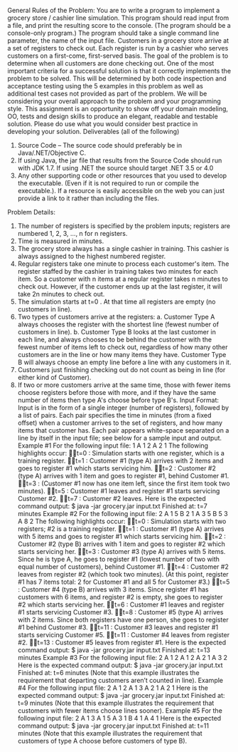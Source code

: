 General Rules of the Problem:
You are to write a program to implement a grocery store / cashier line simulation. This
program should read input from a file, and print the resulting score to the console. (The
program should be a console-only program.) The program should take a single command
line parameter, the name of the input file.
Customers in a grocery store arrive at a set of registers to check out. Each register is run
by a cashier who serves customers on a first-come, first-served basis. The goal of the
problem is to determine when all customers are done checking out.
One of the most important criteria for a successful solution is that it correctly implements
the problem to be solved. This will be determined by both code inspection and
acceptance testing using the 5 examples in this problem as well as additional test cases
not provided as part of the problem.
We will be considering your overall approach to the problem and your programming
style. This assignment is an opportunity to show off your domain modeling, OO, tests
and design skills to produce an elegant, readable and testable solution. Please do use what
you would consider best practice in developing your solution.
Deliverables (all of the following)
1) Source Code – The source code should preferably be in Java/.NET/Objective C.
2) If using Java, the jar file that results from the Source Code should run with JDK 1.7.
If using .NET the source should target .NET 3.5 or 4.0
3) Any other supporting code or other resources that you used to develop the
executable. (Even if it is not required to run or compile the executable.). If a
resource is easily accessible on the web you can just provide a link to it rather than
including the files.

Problem Details:
1) The number of registers is specified by the problem inputs; registers are numbered
1, 2, 3, ..., n for n registers.
2) Time is measured in minutes.
3) The grocery store always has a single cashier in training. This cashier is always
assigned to the highest numbered register.
4) Regular registers take one minute to process each customer's item. The register
staffed by the cashier in training takes two minutes for each item. So a customer
with n items at a regular register takes n minutes to check out. However, if the
customer ends up at the last register, it will take 2n minutes to check out.
5) The simulation starts at t=0 . At that time all registers are empty (no customers in
line).
6) Two types of customers arrive at the registers:
a. Customer Type A always chooses the register with the shortest line (fewest
number of customers in line).
b. Customer Type B looks at the last customer in each line, and always chooses
to be behind the customer with the fewest number of items left to check out,
regardless of how many other customers are in the line or how many items
they have. Customer Type B will always choose an empty line before a line
with any customers in it.
7) Customers just finishing checking out do not count as being in line (for either kind
of Customer).
8) If two or more customers arrive at the same time, those with fewer items choose
registers before those with more, and if they have the same number of items then
type A's choose before type B's.
Input Format:
Input is in the form of a single integer (number of registers), followed by a list of pairs.
Each pair specifies the time in minutes (from a fixed offset) when a customer arrives to
the set of registers, and how many items that customer has. Each pair appears white-space
separated on a line by itself in the input file; see below for a sample input and output.
Example #1
For the following input file:
1
A 1 2
A 2 1
The following highlights occur:
t=0 : Simulation starts with one register, which is a training register.
t=1 : Customer #1 (type A) arrives with 2 items and goes to register #1 which starts
servicing him.
t=2 : Customer #2 (type A) arrives with 1 item and goes to register #1, behind
Customer #1.
t=3 : (Customer #1 now has one item left, since the first item took two minutes).
t=5 : Customer #1 leaves and register #1 starts servicing Customer #2.
t=7 : Customer #2 leaves.
Here is the expected command output:
$ java -jar grocery.jar input.txt
Finished at: t=7 minutes
Example #2
For the following input file:
2
A 1 5
B 2 1
A 3 5
B 5 3
A 8 2
The following highlights occur:
t=0 : Simulation starts with two registers; #2 is a training register.
t=1 : Customer #1 (type A) arrives with 5 items and goes to register #1 which starts
servicing him.
t=2 : Customer #2 (type B) arrives with 1 item and goes to register #2 which starts
servicing her.
t=3 : Customer #3 (type A) arrives with 5 items. Since he is type A, he goes to
register #1 (lowest number of two with equal number of customers), behind
Customer #1.
t=4 : Customer #2 leaves from register #2 (which took two minutes). (At this point,
register #1 has 7 items total: 2 for Customer #1 and all 5 for Customer #3.)
t=5 : Customer #4 (type B) arrives with 3 items. Since register #1 has customers
with 6 items, and register #2 is empty, she goes to register #2 which starts
servicing her.
t=6 : Customer #1 leaves and register #1 starts servicing Customer #3.
t=8 : Customer #5 (type A) arrives with 2 items. Since both registers have one
person, she goes to register #1 behind Customer #3.
t=11 : Customer #3 leaves and register #1 starts servicing Customer #5.
t=11 : Customer #4 leaves from register #2.
t=13 : Customer #5 leaves from register #1.
Here is the expected command output:
$ java -jar grocery.jar input.txt
Finished at: t=13 minutes
Example #3
For the following input file:
2
A 1 2
A 1 2
A 2 1
A 3 2
Here is the expected command output:
$ java -jar grocery.jar input.txt
Finished at: t=6 minutes
(Note that this example illustrates the requirement that departing customers aren’t
counted in line).
Example #4
For the following input file:
2
A 1 2
A 1 3
A 2 1
A 2 1
Here is the expected command output:
$ java -jar grocery.jar input.txt
Finished at: t=9 minutes
(Note that this example illustrates the requirement that customers with fewer items
choose lines sooner).
Example #5
For the following input file:
2
A 1 3
A 1 5
A 3 1
B 4 1
A 4 1
Here is the expected command output:
$ java -jar grocery.jar input.txt
Finished at: t=11 minutes
(Note that this example illustrates the requirement that customers of type A choose before
customers of type B).
